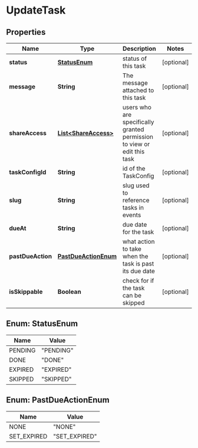 

# UpdateTask


## Properties

| Name | Type | Description | Notes |
|------------ | ------------- | ------------- | -------------|
|**status** | [**StatusEnum**](#StatusEnum) | status of this task |  [optional] |
|**message** | **String** | The message attached to this task |  [optional] |
|**shareAccess** | [**List&lt;ShareAccess&gt;**](ShareAccess.md) | users who are specifically granted permission to view or edit this task |  [optional] |
|**taskConfigId** | **String** | id of the TaskConfig |  [optional] |
|**slug** | **String** | slug used to reference tasks in events |  [optional] |
|**dueAt** | **String** | due date for the task |  [optional] |
|**pastDueAction** | [**PastDueActionEnum**](#PastDueActionEnum) | what action to take when the task is past its due date |  [optional] |
|**isSkippable** | **Boolean** | check for if the task can be skipped |  [optional] |



## Enum: StatusEnum

| Name | Value |
|---- | -----|
| PENDING | &quot;PENDING&quot; |
| DONE | &quot;DONE&quot; |
| EXPIRED | &quot;EXPIRED&quot; |
| SKIPPED | &quot;SKIPPED&quot; |



## Enum: PastDueActionEnum

| Name | Value |
|---- | -----|
| NONE | &quot;NONE&quot; |
| SET_EXPIRED | &quot;SET_EXPIRED&quot; |



